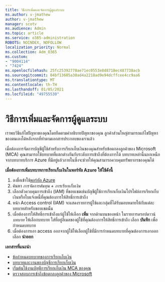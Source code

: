 ```yaml
---
title: วิธีการเพิ่มและจัดการผู้ดูแลระบบ
ms.author: v-jmathew
author: v-jmathew
manager: scotv
ms.audience: Admin
ms.topic: article
ms.service: o365-administration
ROBOTS: NOINDEX, NOFOLLOW
localization_priority: Normal
ms.collection: Adm_O365
ms.custom:
- "9004114"
- "7424"
ms.openlocfilehash: 25fc25392778ae71ec0553e8d8718ec487738acb
ms.sourcegitcommit: 04bf13605a30ad4a2218ad9e94dcffcee4cc9aa6
ms.translationtype: MT
ms.contentlocale: th-TH
ms.lasthandoff: 01/05/2021
ms.locfileid: "49755530"
---
```

# <a name="how-to-add-and-manage-admins"></a>วิธีการเพิ่มและจัดการผู้ดูแลระบบ

เราพบวิธีแก้ไขปัญหาของคุณโดยยึดตามคำอธิบายปัญหาของคุณ ลูกค้าส่วนใหญ่สามารถแก้ไขปัญหาของตนเองได้หลังจากที่ทำตามเอกสารประกอบของเราแล้ว

เมื่อต้องการจัดการบัญชีผู้ใช้สำหรับการเรียกเก็บเงินของคุณสำหรับข้อตกลงลูกค้าของ Microsoft (MCA) คุณสามารถใช้บทบาทที่แตกต่างกันกับระดับการเข้าถึงที่ต้องการได้ บทบาทเหล่านี้นอกเหนือจากบทบาทบริการ Azure ที่มีอยู่แล้วภายในซึ่งจะช่วยให้คุณสามารถควบคุมทรัพยากรของคุณได้

**เมื่อต้องการเพิ่มบทบาทการเรียกเก็บเงินในพอร์ทัล Azure ให้ใช้ดังนี้**

1. ลงชื่อเข้าใช้[พอร์ทัล Azure](https://portal.azure.com/)
2. ค้นหา *การจัดการต้นทุน + การเรียกเก็บเงิน*
3. เลือกตัวควบคุมการเข้าถึง (IAM) ที่ขอบเขตเช่นบัญชีผู้ใช้การเรียกเก็บเงินโปรไฟล์การเรียกเก็บเงินหรือใบแจ้งหนี้ที่คุณต้องการให้สิทธิ์การเข้าถึง
4. หน้า Access control (IAM) จะแสดงรายการผู้ใช้และกลุ่มที่ได้รับมอบหมายให้กับแต่ละบทบาทสำหรับขอบเขตนั้น
5. เมื่อต้องการให้สิทธิ์การเข้าถึงแก่ผู้ใช้ให้เลือก **เพิ่ม** จากด้านบนของหน้า ในรายการดรอปดาวน์ *บทบาท* ให้เลือกบทบาท ใส่ที่อยู่อีเมลของผู้ใช้ที่คุณต้องการให้สิทธิ์การเข้าถึง เลือก **บันทึก** เพื่อกำหนดบทบาท
6. เมื่อต้องการเอา access ออกจากผู้ใช้ให้เลือกผู้ใช้ที่มีการกำหนดบทบาทที่คุณต้องการเอาออก เลือก **นำออก**

**เอกสารที่แนะนำ**

- [ข้อกำหนดบทบาทของการเรียกเก็บเงิน](https://docs.microsoft.com/azure/cost-management-billing/manage/understand-mca-roles)
- [บทบาทและงานของบัญชีการเรียกเก็บเงิน](https://docs.microsoft.com/azure/cost-management-billing/manage/understand-mca-roles#billing-account-roles-and-tasks)
- [เริ่มต้นใช้งานบัญชีการเรียกเก็บเงิน MCA ของคุณ](https://docs.microsoft.com/azure/cost-management-billing/understand/mca-overview)
- [ตรวจสอบการเข้าถึงข้อตกลงลูกค้าของ Microsoft](https://docs.microsoft.com/azure/cost-management-billing/manage/change-credit-card?WT.mc_id=Portal-Microsoft_Azure_Support%22%20%5Cl%20%22manage-credit-cards-for-a-microsoft-customer-agreement%22%20%5Ct%20%22_blank#check-the-type-of-your-account)
